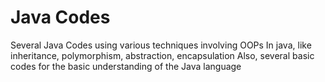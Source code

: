 # Java Codes
Several Java Codes using various techniques involving OOPs In java, like inheritance, polymorphism, abstraction, encapsulation
Also, several basic codes for the basic understanding of the Java language
